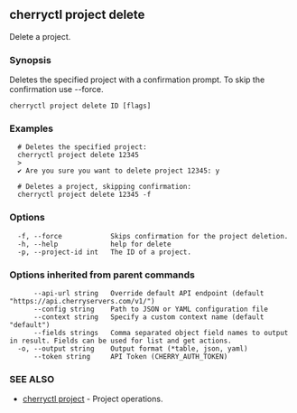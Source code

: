 ## cherryctl project delete

Delete a project.

### Synopsis

Deletes the specified project with a confirmation prompt. To skip the confirmation use --force.

```
cherryctl project delete ID [flags]
```

### Examples

```
  # Deletes the specified project:
  cherryctl project delete 12345
  >
  ✔ Are you sure you want to delete project 12345: y
  		
  # Deletes a project, skipping confirmation:
  cherryctl project delete 12345 -f
```

### Options

```
  -f, --force            Skips confirmation for the project deletion.
  -h, --help             help for delete
  -p, --project-id int   The ID of a project.
```

### Options inherited from parent commands

```
      --api-url string   Override default API endpoint (default "https://api.cherryservers.com/v1/")
      --config string    Path to JSON or YAML configuration file
      --context string   Specify a custom context name (default "default")
      --fields strings   Comma separated object field names to output in result. Fields can be used for list and get actions.
  -o, --output string    Output format (*table, json, yaml)
      --token string     API Token (CHERRY_AUTH_TOKEN)
```

### SEE ALSO

* [cherryctl project](cherryctl_project.md)	 - Project operations.

